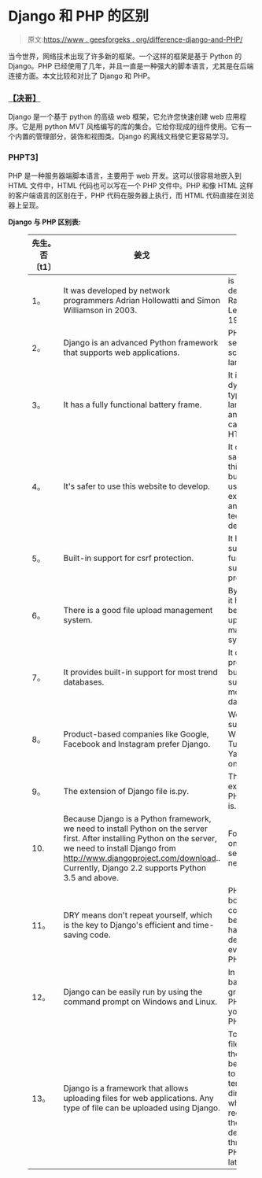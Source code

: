 # Django 和 PHP 的区别

> 原文:[https://www . geesforgeks . org/difference-django-and-PHP/](https://www.geeksforgeeks.org/difference-between-django-and-php/)

当今世界，网络技术出现了许多新的框架。一个这样的框架是基于 Python 的 Django。PHP 已经使用了几年，并且一直是一种强大的脚本语言，尤其是在后端连接方面。本文比较和对比了 Django 和 PHP。

### [**【决哥】**](https://www.geeksforgeeks.org/django-tutorial/)

Django 是一个基于 python 的高级 web 框架，它允许您快速创建 web 应用程序。它是用 python MVT 风格编写的库的集合。它给你现成的组件使用。它有一个内置的管理部分，装饰和视图类。Django 的离线文档使它更容易学习。

### **PHP**T3]

PHP 是一种服务器端脚本语言，主要用于 web 开发。这可以很容易地嵌入到 HTML 文件中，HTML 代码也可以写在一个 PHP 文件中。PHP 和像 HTML 这样的客户端语言的区别在于，PHP 代码在服务器上执行，而 HTML 代码直接在浏览器上呈现。

**Django 与 PHP 区别表:**

<figure class="table">

| **先生。否〔t1〕** | **姜戈** | **PHP** |
| --- | --- | --- |
| 1。 | It was developed by network programmers Adrian Hollowatti and Simon Williamson in 2003\. | is the developer Rasmus Lerdorf in 1994\. |
| 2。 | Django is an advanced Python framework that supports web applications. | PHP is a server-side scripting language. |
| 3。 | It has a fully functional battery frame. | It is a dynamically typed language, and its code can exist in HTML files. |
| 4。 | It's safer to use this website to develop. | It can be safer to use this website, but when used by experienced and technical developers. |
| 5。 | Built-in support for csrf protection. | It has no such function to support protection. |
| 6。 | There is a good file upload management system. | By contrast, it has no better file upload and management system. |
| 7。 | It provides built-in support for most trend databases. | It does not provide built-in support for most trend databases. |
| 8。 | Product-based companies like Google, Facebook and Instagram prefer Django. | Websites such as Wikipedia, Tumblr and Yahoo all run on PHP. |
| 9。 | The extension of Django file is.py. | The extension of PHP file is.php. |
| 10\. | Because Django is a Python framework, we need to install Python on the server first. After installing Python on the server, we need to install Django from http://www.djangoproject.com/download.. Currently, Django 2.2 supports Python 3.5 and above. | For PHP, only the server is needed. |
| 11。 | DRY means don't repeat yourself, which is the key to Django's efficient and time-saving code. | PHP needs boilerplate code because you have to define everything in PHP. |
| 12。 | Django can be easily run by using the command prompt on Windows and Linux. | In PHP, the basic grammar of PHP helps you learn PHP well. |
| 13。 | Django is a framework that allows uploading files for web applications. Any type of file can be uploaded using Django. | To upload files in PHP, they need to be uploaded to a temporary directory, which will be redirected to the target destination through a PHP script later. |

</figure>